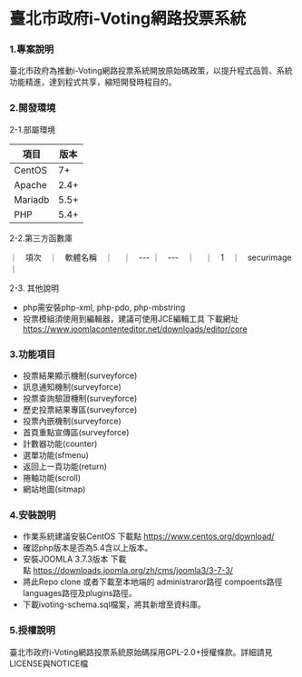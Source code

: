 # 臺北市政府i-Voting網路投票系統

### 1.專案說明
臺北市政府為推動i-Voting網路投票系統開放原始碼政策，以提升程式品質、系統功能精進，達到程式共享，縮短開發時程目的。
  
### 2.開發環境

2-1.部屬環境

|項目|版本|
|--- |---|
|CentOS|7+|
|Apache|2.4+|
|Mariadb|5.5+|
|PHP|5.4+|

2-2.第三方函數庫

｜　項次　｜　軟體名稱　｜　
｜　--- ｜　---　｜　
｜　1　｜　securimage　｜

2-3. 其他說明
* php需安裝php-xml, php-pdo, php-mbstring
* 投票模組須使用到編輯器，建議可使用JCE編輯工具 下載網址 https://www.joomlacontenteditor.net/downloads/editor/core

### 3.功能項目

* 投票結果顯示機制(surveyforce)
* 訊息通知機制(surveyforce)
* 投票查詢驗證機制(surveyforce)
* 歷史投票結果專區(surveyforce)
* 投票內嵌機制(surveyforce)  
* 首頁重點宣傳區(surveyforce)
* 計數器功能(counter)
* 選單功能(sfmenu)
* 返回上一頁功能(return)
* 捲軸功能(scroll)
* 網站地圖(sitmap)

### 4.安裝說明

 * 作業系統建議安裝CentOS 下載點 https://www.centos.org/download/ 
 * 確認php版本是否為5.4含以上版本。
 * 安裝JOOMLA 3.7.3版本 下載點 https://downloads.joomla.org/zh/cms/joomla3/3-7-3/ 
 * 將此Repo clone 或者下載至本地端的 administraror路徑 compoents路徑 languages路徑及plugins路徑。
 * 下載ivoting-schema.sql檔案，將其新增至資料庫。
	
### 5.授權說明

  臺北市政府i-Voting網路投票系統原始碼採用GPL-2.0+授權條款。詳細請見LICENSE與NOTICE檔
